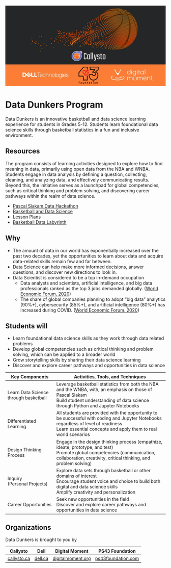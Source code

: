 ![top-banner](top-banner.jpg)

# Data Dunkers Program

Data Dunkers is an innovative basketball and data science learning experience for students in Grades 5-12. Students learn foundational data science skills through basketball statistics in a fun and inclusive environment.

## Resources

The program consists of learning activities designed to explore how to find meaning in data, primarily using open data from the NBA and WNBA. Students engage in data analysis by defining a question, collecting, cleaning, and analyzing data, and effectively communicating results. Beyond this, the initiative serves as a launchpad for global competencies, such as critical thinking and problem solving, and discovering career pathways within the realm of data science.

* [Pascal Siakam Data Hackathon](https://github.com/PS43Foundation/data-dunkers/blob/main/notebooks/hackathon/pascal-siakam-stats-intro.ipynb)
* [Basketball and Data Science](https://github.com/callysto/basketball-and-data-science/blob/main/README.md)
* [Lesson Plans](https://github.com/PS43Foundation/data-dunkers/tree/main/lesson-plans)
* [Basketball Data Labyrinth](https://github.com/callysto/data-labyrinth/blob/main/basketball/basketball.ipynb)

## Why

* The amount of data in our world has exponentially increased over the past two decades, yet the opportunities to learn about data and acquire data-related skills remain few and far between.
* Data Science can help make more informed decisions, answer questions, and discover new directions to look in.
* Data Scientist is considered to be a top in-demand occupation
  * Data analysts and scientists, artificial intelligence, and big data professionals ranked as the top 3 jobs demanded globally. ([World Economic Forum, 2020](https://www3.weforum.org/docs/WEF_Future_of_Jobs_2020.pdf))
  * The share of global companies planning to adopt “big data” analytics (90%+), cybersecurity (85%+), and artificial intelligence (80%+) has increased during COVID. ([World Economic Forum, 2020](https://www3.weforum.org/docs/WEF_Future_of_Jobs_2020.pdf))

## Students will

* Learn foundational data science skills as they work through data related problems
* Develop global competencies such as critical thinking and problem solving, which can be applied to a broader world
* Grow storytelling skills by sharing their data science learning
* Discover and explore career pathways and opportunities in data science

|Key Components|Activities, Tools, and Techniques|
|-|-|
|Learn Data Science through basketball|Leverage basketball statistics from both the NBA and the WNBA, with, an emphasis on those of Pascal Siakam <br> Build student understanding of data science through Python and Jupyter Notebooks|
|Differentiated Learning|All students are provided with the opportunity to be successful with coding and Jupyter Notebooks regardless of level of readiness <br> Learn essential concepts and apply them to real world scenarios|
|Design Thinking Process|Engage in the design thinking process (empathize, ideate, prototype, and test) <br> Promote global competencies (communication, collaboration, creativity, critical thinking, and problem solving)|
|Inquiry <br> (Personal Projects)|Explore data sets through basketball or other domains of interest <br> Encourage student voice and choice to build both digital and data science skills <br> Amplify creativity and personalization|
|Career Opportunities|Seek new opportunities in the field <br> Discover and explore career pathways and opportunities in data science|

## Organizations

Data Dunkers is brought to you by

|Callysto|Dell|Digital Moment|PS43 Foundation|
|:-:|:-:|:-:|:-:|
|[callysto.ca](https://www.callysto.ca)|[dell.ca](https://dell.ca)|[digitalmoment.org](https://digitalmoment.org)|[ps43foundation.com](https://www.ps43foundation.com)|
